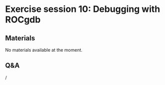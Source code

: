 # Exercise session 10: Debugging with ROCgdb

<!--
Exercise assignments can be found in the [AMD exercise notes](https://hackmd.io/@sfantao/H1QU6xRR3),
section on [Debugging](https://hackmd.io/@sfantao/H1QU6xRR3#Debugging).

Exercise files can be copied from `Exercises/AMD/HPCTrainingExamples`.
-->


## Materials

No materials available at the moment.

<!--
Temporary location of materials (for the lifetime of the training project):

-   Exercises can be copied from `/project/project_465001098/exercises/AMD/HPCTrainingExamples`
-->

<!--
Materials on the web:

-   [AMD exercise assignments and notes](https://hackmd.io/@sfantao/H1QU6xRR3#Debugging)

    [PDF backup](https://462000265.lumidata.eu/4day-20240423/files/LUMI-4day-20240423-Exercises_AMD.pdf)
    and [local web backup](exercises_AMD_hackmd.md#debugging).

-   Exercise files: 
    [Download as .tar.bz2](https://462000265.lumidata.eu/4day-20240423/files/LUMI-4day-20240423-Exercises_AMD.tar.bz2)
    or [download as .tar](https://462000265.lumidata.eu/4day-20240423/files/LUMI-4day-20240423-Exercises_AMD.tar)

Archived materials on LUMI:

-   Exercise assignments PDF: `/appl/local/training/4day-20240423/files/LUMI-4day-20240423-Exercises_AMD.pdf`

-   Exercise files:
    `/appl/local/training/4day-20240423/files/LUMI-4day-20240423-Exercises_AMD.tar.bz2`
    or `/appl/local/training/4day-20240423/files/LUMI-4day-20240423-Exercises_AMD.tar`
-->

## Q&A

/

